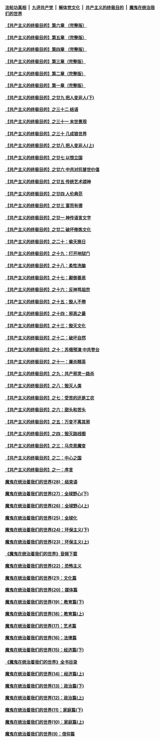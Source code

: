 

####  [法轮功真相](../../../../basic/blob/master/README.md?t=04171001) &nbsp;|&nbsp; [九评共产党](../../../../9ping.md/blob/master/README.md?t=04171001) &nbsp;|&nbsp; [解体党文化](../../../../jtdwh.md/blob/master/README.md?t=04171001)  &nbsp;|&nbsp; [共产主义的终极目的](../../../../gczydzjmd.md/blob/master/README.md?t=04171001) &nbsp;|&nbsp; [魔鬼在统治我们的世界](../../../../mgztzwmdsj.md/blob/master/README.md?t=04171001) 

#### [【共产主义的终极目的】第六章 （完整版）](../pages/nsc422/n11428913.md?t=04171001) 

#### [【共产主义的终极目的】第五章 （完整版）](../pages/nsc422/n11428912.md?t=04171001) 

#### [【共产主义的终极目的】第四章 （完整版）](../pages/nsc422/n11428907.md?t=04171001) 

#### [【共产主义的终极目的】第三章（完整版）](../pages/nsc422/n11428848.md?t=04171001) 

#### [【共产主义的终极目的】第二章（完整版）](../pages/nsc422/n11428831.md?t=04171001) 

#### [【共产主义的终极目的】第一章（完整版）](../pages/nsc422/n11417651.md?t=04171001) 

#### [【共产主义的终极目的】之廿九 把人变非人(下)](../pages/nsc422/n11344140.md?t=04171001) 

#### [【共产主义的终极目的】之三十二 结语](../pages/nsc422/n11360535.md?t=04171001) 

#### [【共产主义的终极目的】之三十一 末世景观](../pages/nsc422/n11351129.md?t=04171001) 

#### [【共产主义的终极目的】之三十 几成狼世界](../pages/nsc422/n11348280.md?t=04171001) 

#### [【共产主义的终极目的】之廿八 把人变非人(上)](../pages/nsc422/n11340492.md?t=04171001) 

#### [【共产主义的终极目的】之廿七 以恨立国](../pages/nsc422/n11336944.md?t=04171001) 

#### [【共产主义的终极目的】之廿六 中共对抗普世价值](../pages/nsc422/n11324785.md?t=04171001) 

#### [【共产主义的终极目的】之廿五 传统艺术颂神](../pages/nsc422/n11296396.md?t=04171001) 

#### [【共产主义的终极目的】之廿四 人伦典范](../pages/nsc422/n11296397.md?t=04171001) 

#### [【共产主义的终极目的】之廿三 富而有德](../pages/nsc422/n11283598.md?t=04171001) 

#### [【共产主义的终极目的】之廿一 神传语言文字](../pages/nsc422/n11263265.md?t=04171001) 

#### [【共产主义的终极目的】之廿二 破坏修炼文化](../pages/nsc422/n11245728.md?t=04171001) 

#### [【共产主义的终极目的】之二十：偷天换日](../pages/nsc422/n11238846.md?t=04171001) 

#### [【共产主义的终极目的】之十九：打开地狱门](../pages/nsc422/n11206376.md?t=04171001) 

#### [【共产主义的终极目的】之十八：柔性洗脑](../pages/nsc422/n11199994.md?t=04171001) 

#### [【共产主义的终极目的】之十七：颠倒善恶](../pages/nsc422/n11179782.md?t=04171001) 

#### [【共产主义的终极目的】之十六：反神骂祖宗](../pages/nsc422/n11166798.md?t=04171001) 

#### [【共产主义的终极目的】之十五：毁人不倦](../pages/nsc422/n11166792.md?t=04171001) 

#### [【共产主义的终极目的】之十四：邪恶之最](../pages/nsc422/n11150249.md?t=04171001) 

#### [【共产主义的终极目的】之十三：毁灭文化](../pages/nsc422/n11135227.md?t=04171001) 

#### [【共产主义的终极目的】之十二：破坏自然](../pages/nsc422/n11135214.md?t=04171001) 

#### [【共产主义的终极目的】之十：苏俄预演 中共登台](../pages/nsc422/n11118424.md?t=04171001) 

#### [【共产主义的终极目的】之十一：屠杀精英](../pages/nsc422/n11118442.md?t=04171001) 

#### [【共产主义的终极目的】之九：共产邪灵一路杀](../pages/nsc422/n11114139.md?t=04171001) 

#### [【共产主义的终极目的】之八：毁灭人类](../pages/nsc422/n11108503.md?t=04171001) 

#### [【共产主义的终极目的】之七：受苦的还是工农](../pages/nsc422/n11101809.md?t=04171001) 

#### [【共产主义的终极目的】之六：甜头和苦头](../pages/nsc422/n11096971.md?t=04171001) 

#### [【共产主义的终极目的】之五：万变不离其邪](../pages/nsc422/n11091285.md?t=04171001) 

#### [【共产主义的终极目的】之四：毁灭路线图](../pages/nsc422/n11086284.md?t=04171001) 

#### [【共产主义的终极目的】之三：马克思魔变](../pages/nsc422/n11061941.md?t=04171001) 

#### [【共产主义的终极目的】之二：中心之国](../pages/nsc422/n11047728.md?t=04171001) 

#### [【共产主义的终极目的】之一：序言](../pages/nsc422/n11086077.md?t=04171001) 

#### [魔鬼在统治着我们的世界(28)：结束语](../pages/nsc422/n10936246.md?t=04171001) 

#### [魔鬼在统治着我们的世界(27)：全球野心(下)](../pages/nsc422/n10928319.md?t=04171001) 

#### [魔鬼在统治着我们的世界(26)：全球野心(上)](../pages/nsc422/n10900318.md?t=04171001) 

#### [魔鬼在统治着我们的世界(25)：全球化](../pages/nsc422/n10788205.md?t=04171001) 

#### [魔鬼在统治着我们的世界(24)：环保主义(下)](../pages/nsc422/n10695307.md?t=04171001) 

#### [魔鬼在统治着我们的世界(23)：环保主义(上)](../pages/nsc422/n10688613.md?t=04171001) 

#### [《魔鬼在统治着我们的世界》音频下载](../pages/nsc422/n10635553.md?t=04171001) 

#### [魔鬼在统治着我们的世界(22)：恐怖主义](../pages/nsc422/n10614727.md?t=04171001) 

#### [魔鬼在统治着我们的世界(21)：文化篇](../pages/nsc422/n10597706.md?t=04171001) 

#### [魔鬼在统治着我们的世界(20)：媒体篇](../pages/nsc422/n10586579.md?t=04171001) 

#### [魔鬼在统治着我们的世界(19)：教育篇(下)](../pages/nsc422/n10564808.md?t=04171001) 

#### [魔鬼在统治着我们的世界(18)：教育篇(上)](../pages/nsc422/n10526970.md?t=04171001) 

#### [魔鬼在统治着我们的世界(17)：艺术篇](../pages/nsc422/n10499093.md?t=04171001) 

#### [魔鬼在统治着我们的世界(16)：法律篇](../pages/nsc422/n10485969.md?t=04171001) 

#### [魔鬼在统治着我们的世界(15)：经济篇(下)](../pages/nsc422/n10469975.md?t=04171001) 

#### [《魔鬼在统治着我们的世界》全书目录](../pages/nsc422/n10464261.md?t=04171001) 

#### [魔鬼在统治着我们的世界(14)：经济篇(上)](../pages/nsc422/n10457370.md?t=04171001) 

#### [魔鬼在统治着我们的世界(13)：政治篇(下)](../pages/nsc422/n10448270.md?t=04171001) 

#### [魔鬼在统治着我们的世界(12)：政治篇(上)](../pages/nsc422/n10444576.md?t=04171001) 

#### [魔鬼在统治着我们的世界(11)：家庭篇(下)](../pages/nsc422/n10440961.md?t=04171001) 

#### [魔鬼在统治着我们的世界(10)：家庭篇(上)](../pages/nsc422/n10435448.md?t=04171001) 

#### [魔鬼在统治着我们的世界(9)：信仰篇](../pages/nsc422/n10432159.md?t=04171001) 

